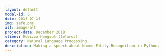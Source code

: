 ```yaml
---
layout: default
modal-id: 5
date: 2014-07-14
img: safe.png
alt: image-alt
project-date: December 2018
client: Rubizza Hangout (Belarus)
category: Natural Language Processing
description: Making a speech about Named Entity Recognition in Python. I was covering such topics as availability of data sources, annotation tools (BRAT, Prodigy), training word embeddings (including amount of data that is required to train own word embeddings of reasonable quality), training Named Entity Recognition Deep Learning models via active learning in Prodigy, spaCy Python library for Named Entity Recognition, delivering NER model into production via HUG API.
---
```

